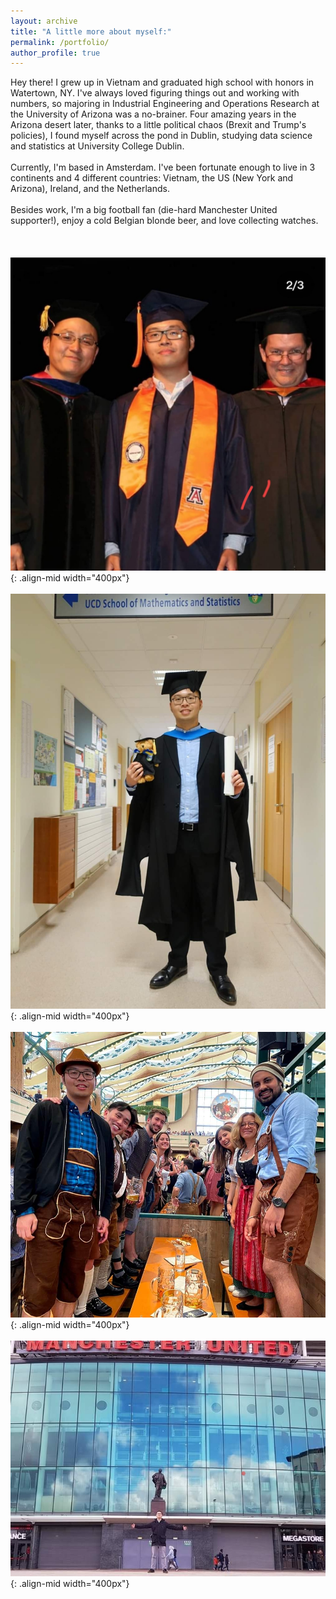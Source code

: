 ```yaml
---
layout: archive
title: "A little more about myself:"
permalink: /portfolio/
author_profile: true
---
```



Hey there! I grew up in Vietnam and graduated high school with honors in Watertown, NY. I've always loved figuring things out and working with numbers, so majoring in Industrial Engineering and Operations Research at the University of Arizona was a no-brainer. Four amazing years in the Arizona desert later, thanks to a little political chaos (Brexit and Trump's policies), I found myself across the pond in Dublin, studying data science and statistics at University College Dublin.<br>
<br>
Currently, I'm based in Amsterdam. I've been fortunate enough to live in 3 continents and 4 different countries: Vietnam, the US (New York and Arizona), Ireland, and the Netherlands.<br>
<br>
Besides work, I'm a big football fan (die-hard Manchester United supporter!), enjoy a cold Belgian blonde beer, and love collecting watches.<br>
<br>
<br>
<br>
![](/images/abm1.jpg){: .align-mid width="400px"}<br>
<br>
![](/images/abm2.jpg){: .align-mid width="400px"}<br>
<br>
![](/images/abm3.jpg){: .align-mid width="400px"}<br>
<br>
![](/images/amb4.jpg){: .align-mid width="400px"}<br>
<br>
